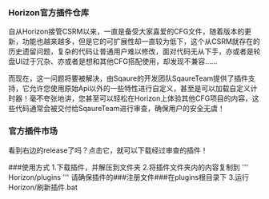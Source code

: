 ### Horizon官方插件仓库
自从Horizon接管CSRM以来，一直是备受大家喜爱的CFG文件，随着版本的更新，功能也越来越多，但是它的可扩展性却一直较为低下，这个从CSRM就存在的历史遗留问题，复杂的代码让普通用户难以修改，面对代码无从下手，亦或者是轮盘UI过于冗杂、亦或者是想和其他CFG搭配使用，却发现不兼容……

而现在，这一问题将要被解决，由Sqaure的开发团队SqaureTeam提供了插件支持，它允许您使用原始Api以外的一些特性进行自定义，甚至是可以加载自定义计时器！毫不夸张地讲，您甚至可以轻松在Horizon上体验其他CFG项目的内容，这些代码通常会被交付给SqaureTeam进行审查，确保用户的安全无虞！

### 官方插件市场
看到右边的release了吗？点击它，就可以下载经过审查的插件！

###使用方式
1.下载插件，并解压到文件夹
2.将插件文件夹内的内容复制到
'''
Horizon/plugins
'''
请确保插件的###注册文件###在plugins根目录下
3.运行Horizon/刷新插件.bat
